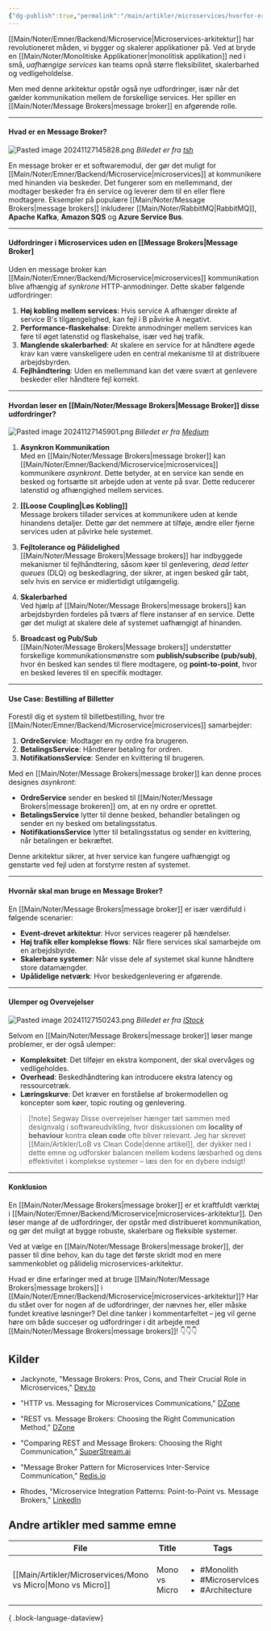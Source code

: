 ```yaml
---
{"dg-publish":true,"permalink":"/main/artikler/microservices/hvorfor-er-en-message-broker-vigtig-i-microserivces/","tags":["Microservices","MessageBrokers","SoftwareArchitecture"],"dgHomeLink":"false","dgShowBacklinks":"false","dgShowLocalGraph":"false","dgShowFileTree":"false","dgEnableSearch":"false","dgShowToc":"false","created":"2024-11-27T14:38:38.610+01:00"}
---
```


[[Main/Noter/Emner/Backend/Microservice\|Microservices-arkitektur]] har revolutioneret måden, vi bygger og skalerer applikationer på. Ved at bryde en [[Main/Noter/Monolitiske Applikationer\|monolitisk applikation]] ned i små, *uafhængige services* kan teams opnå større fleksibilitet, skalerbarhed og vedligeholdelse. 

Men med denne arkitektur opstår også nye udfordringer, især når det gælder kommunikation mellem de forskellige services. Her spiller en [[Main/Noter/Message Brokers\|message broker]] en afgørende rolle.

---

#### Hvad er en Message Broker?

![Pasted image 20241127145828.png](/img/user/Pasted%20image%2020241127145828.png)
*Billedet er fra [tsh](https://tsh.io/blog/message-broker/)*

En message broker er et softwaremodul, der gør det muligt for [[Main/Noter/Emner/Backend/Microservice\|microservices]] at kommunikere med hinanden via beskeder. Det fungerer som en mellemmand, der modtager beskeder fra én service og leverer dem til en eller flere modtagere. Eksempler på populære [[Main/Noter/Message Brokers\|message brokers]] inkluderer [[Main/Noter/RabbitMQ\|RabbitMQ]], **Apache Kafka**, **Amazon SQS** og **Azure Service Bus**.

---

#### Udfordringer i Microservices uden en [[Message Brokers|Message Broker]

Uden en message broker kan [[Main/Noter/Emner/Backend/Microservice\|microservices]] kommunikation blive afhængig af *synkrone* HTTP-anmodninger. Dette skaber følgende udfordringer:

1. **Høj kobling mellem services**: Hvis service A afhænger direkte af service B's tilgængelighed, kan fejl i B påvirke A negativt.
2. **Performance-flaskehalse**: Direkte anmodninger mellem services kan føre til øget latenstid og flaskehalse, især ved høj trafik.
3. **Manglende skalerbarhed**: At skalere en service for at håndtere øgede krav kan være vanskeligere uden en central mekanisme til at distribuere arbejdsbyrden.
4. **Fejlhåndtering**: Uden en mellemmand kan det være svært at genlevere beskeder eller håndtere fejl korrekt.

---
#### Hvordan løser en [[Main/Noter/Message Brokers\|Message Broker]] disse udfordringer?

![Pasted image 20241127145901.png](/img/user/Pasted%20image%2020241127145901.png)
*Billedet er fra [Medium](https://betterprogramming.pub/why-do-we-need-message-broker-7382ce0e46c6)*

1. **Asynkron Kommunikation**  
    Med en [[Main/Noter/Message Brokers\|message broker]] kan [[Main/Noter/Emner/Backend/Microservice\|microservices]] kommunikere *asynkront*. Dette betyder, at en service kan sende en besked og fortsætte sit arbejde uden at vente på svar. Dette reducerer latenstid og afhængighed mellem services.
    
2. **[[Loose Coupling\|Løs Kobling]]**  
    Message brokers tillader services at kommunikere uden at kende hinandens detaljer. Dette gør det nemmere at tilføje, ændre eller fjerne services uden at påvirke hele systemet.
    
3. **Fejltolerance og Pålidelighed**  
    [[Main/Noter/Message Brokers\|Message brokers]] har indbyggede mekanismer til fejlhåndtering, såsom køer til genlevering, *dead letter queues* (DLQ) og beskedlagring, der sikrer, at ingen besked går tabt, selv hvis en service er midlertidigt utilgængelig.
    
4. **Skalerbarhed**  
    Ved hjælp af [[Main/Noter/Message Brokers\|message brokers]] kan arbejdsbyrden fordeles på tværs af flere instanser af en service. Dette gør det muligt at skalere dele af systemet uafhængigt af hinanden.
    
5. **Broadcast og Pub/Sub**  
    [[Main/Noter/Message Brokers\|Message brokers]] understøtter forskellige kommunikationsmønstre som **publish/subscribe (pub/sub)**, hvor én besked kan sendes til flere modtagere, og **point-to-point**, hvor en besked leveres til en specifik modtager.
    

---

#### Use Case: Bestilling af Billetter

Forestil dig et system til billetbestilling, hvor tre [[Main/Noter/Emner/Backend/Microservice\|microservices]] samarbejder:

1. **OrdreService**: Modtager en ny ordre fra brugeren.
2. **BetalingsService**: Håndterer betaling for ordren.
3. **NotifikationsService**: Sender en kvittering til brugeren.

Med en [[Main/Noter/Message Brokers\|message broker]] kan denne proces designes *asynkront*:

- **OrdreService** sender en besked til [[Main/Noter/Message Brokers\|message brokeren]] om, at en ny ordre er oprettet.
- **BetalingsService** lytter til denne besked, behandler betalingen og sender en ny besked om betalingsstatus.
- **NotifikationsService** lytter til betalingsstatus og sender en kvittering, når betalingen er bekræftet.

Denne arkitektur sikrer, at hver service kan fungere uafhængigt og genstarte ved fejl uden at forstyrre resten af systemet.

---

#### Hvornår skal man bruge en Message Broker?

En [[Main/Noter/Message Brokers\|message broker]] er især værdifuld i følgende scenarier:

- **Event-drevet arkitektur**: Hvor services reagerer på hændelser.
- **Høj trafik eller komplekse flows**: Når flere services skal samarbejde om en arbejdsbyrde.
- **Skalerbare systemer**: Når visse dele af systemet skal kunne håndtere store datamængder.
- **Upålidelige netværk**: Hvor beskedgenlevering er afgørende.

---

#### Ulemper og Overvejelser

![Pasted image 20241127150243.png](/img/user/Pasted%20image%2020241127150243.png)
*Billedet er fra [IStock](https://www.istockphoto.com/photos/frustrated-man)*

Selvom en [[Main/Noter/Message Brokers\|message broker]] løser mange problemer, er der også ulemper:

- **Kompleksitet**: Det tilføjer en ekstra komponent, der skal overvåges og vedligeholdes.
- **Overhead**: Beskedhåndtering kan introducere ekstra latency og ressourcetræk.
- **Læringskurve**: Det kræver en forståelse af brokermodellen og koncepter som køer, topic routing og genlevering.

> [!note] Segway
> Disse overvejelser hænger tæt sammen med designvalg i softwareudvikling, hvor diskussionen om **locality of behaviour** kontra **clean code** ofte bliver relevant. Jeg har skrevet [[Main/Artikler/LoB vs Clean Code\|denne artikel]], der dykker ned i dette emne og udforsker balancen mellem kodens læsbarhed og dens effektivitet i komplekse systemer – læs den for en dybere indsigt!

---

#### Konklusion

En [[Main/Noter/Message Brokers\|message broker]] er et kraftfuldt værktøj i [[Main/Noter/Emner/Backend/Microservice\|microservices-arkitektur]]. Den løser mange af de udfordringer, der opstår med distribueret kommunikation, og gør det muligt at bygge robuste, skalerbare og fleksible systemer. 

Ved at vælge en [[Main/Noter/Message Brokers\|message broker]], der passer til dine behov, kan du tage det første skridt mod en mere sammenkoblet og pålidelig microservices-arkitektur.

Hvad er dine erfaringer med at bruge [[Main/Noter/Message Brokers\|message brokers]] i [[Main/Noter/Emner/Backend/Microservice\|microservices-arkitektur]]? Har du stået over for nogen af de udfordringer, der nævnes her, eller måske fundet kreative løsninger? 
Del dine tanker i kommentarfeltet – jeg vil gerne høre om både succeser og udfordringer i dit arbejde med [[Main/Noter/Message Brokers\|message brokers]]! 
👇👇👇

## Kilder
- Jackynote, "Message Brokers: Pros, Cons, and Their Crucial Role in Microservices," [Dev.to](https://dev.to/jackynote/message-brokers-pros-cons-and-their-crucial-role-in-microservices-56pi)​
- "HTTP vs. Messaging for Microservices Communications," [DZone](https://dzone.com/articles/http-vs-messaging-for-microservices-communications)​
   
- "REST vs. Message Brokers: Choosing the Right Communication Method," [DZone](https://dzone.com/articles/rest-vs-message-brokers-choosing-the-right-communi)​

- "Comparing REST and Message Brokers: Choosing the Right Communication," [SuperStream.ai](https://superstream.ai/blog/comparing-rest-and-message-brokers-choosing-the-right-communication/)​
- "Message Broker Pattern for Microservices Inter-Service Communication," [Redis.io](https://redis.io/solutions/message-broker-pattern-for-microservices-interservice-communication/)​

- Rhodes, "Microservice Integration Patterns: Point-to-Point vs. Message Brokers," [LinkedIn](https://www.linkedin.com/pulse/microservice-integration-patterns-point-to-point-vs-message-rhodes-7sfoc/)​

## Andre artikler med samme emne
| File                                                            | Title         | Tags                                                                     |
| --------------------------------------------------------------- | ------------- | ------------------------------------------------------------------------ |
| [[Main/Artikler/Microservices/Mono vs Micro\|Mono vs Micro]] | Mono vs Micro | <ul><li>#Monolith</li><li>#Microservices</li><li>#Architecture</li></ul> |

{ .block-language-dataview}
